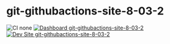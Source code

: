 # git-githubactions-site-8-03-2

![CI none](https://img.shields.io/badge/ci-none-orange.svg)
[![Dashboard git-githubactions-site-8-03-2](https://img.shields.io/badge/dashboard-git_githubactions_site_8_03_2-yellow.svg)](https://dashboard.pantheon.io/sites/8c4998bb-9f77-4a91-8577-0c7c4ff08bf0#dev/code)
[![Dev Site git-githubactions-site-8-03-2](https://img.shields.io/badge/site-git_githubactions_site_8_03_2-blue.svg)](http://dev-git-githubactions-site-8-03-2.pantheonsite.io/)